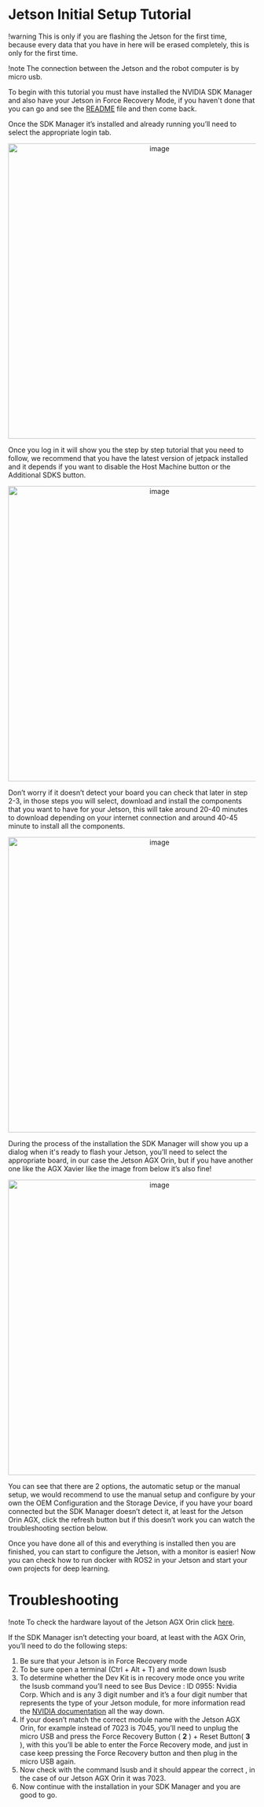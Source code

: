 # Jetson Initial Setup Tutorial
!warning This is only if you are flashing the Jetson for the first time, because every data that you have in here will be erased completely, this is only for the first time.

!note The connection between the Jetson and the robot computer is by micro usb.

To begin with this tutorial you must have installed the NVIDIA SDK Manager and also have your Jetson in Force Recovery Mode, if you haven't done that you can go and see the [README](https://github.com/hello-robot/stretch_tool_share/blob/feature/jetson_tutorials/tool_share/jetson_orin_agx_mount/tutorials/README.md) file and then come back.

Once the SDK Manager it’s installed and already running you’ll need to select the appropriate login tab.

<p align="center">
<img src="https://github.com/hello-robot/stretch_tool_share/assets/141784078/c7490785-72f7-4f96-b39f-5713e5898d33" alt="image" height="600" />
</p>

Once you log in it will show you the step by step tutorial that you need to follow, we recommend that you have the latest version of jetpack installed and it depends if you want to disable the Host Machine button or the Additional SDKS button.
<p align="center">
<img src="https://github.com/hello-robot/stretch_tool_share/assets/141784078/767d3b73-b9e7-46aa-a4cc-0aa1c3209358" alt="image" height="600" />
</p>

Don’t worry if it doesn’t detect your board you can check that later in step 2-3, in those steps you will select, download and install the components that you want to have for your Jetson, this will take around 20-40 minutes to download depending on your internet connection and around 40-45 minute to install all the components.
<p align="center">
<img src="https://github.com/hello-robot/stretch_tool_share/assets/141784078/b51eb61e-df02-428a-b5cd-d065948348e8" alt="image" height="600" />
</p>

During the process of the installation the SDK Manager will show you up a dialog when it's ready to flash your Jetson, you’ll need to select the appropriate board, in our case the Jetson AGX Orin, but if you have another one like the AGX Xavier like the image from below it’s also fine!
<p align="center">
<img src="https://github.com/hello-robot/stretch_tool_share/assets/141784078/c636c145-aa31-4280-a7bd-be1d93092255" alt="image" height="600" />
</p>

You can see that there are 2 options, the automatic setup or the manual setup, we would recommend to use the manual setup and configure by your own the OEM Configuration and the Storage Device, if you have your board connected but the SDK Manager doesn’t detect it, at least for the Jetson Orin AGX, click the refresh button but if this doesn’t work you can watch the troubleshooting section below.

Once you have done all of this and everything is installed then you are finished, you can start to configure the Jetson, with a monitor is easier! Now you can check how to run docker with ROS2 in your Jetson and start your own projects for deep learning.

# Troubleshooting
!note To check the hardware layout of the Jetson AGX Orin click [here](https://developer.nvidia.com/embedded/learn/jetson-agx-orin-devkit-user-guide/developer_kit_layout.html).

If the SDK Manager isn’t detecting your board, at least with the AGX Orin, you’ll need to do the following steps:
1. Be sure that your Jetson is in Force Recovery mode
2. To be sure open a terminal (Ctrl + Alt + T) and write down lsusb
3. To determine whether the Dev Kit is in recovery mode once you write the lsusb command you’ll need to see Bus <bbb> Device <ddd>: ID 0955: <nnnn> Nvidia Corp. Which <bbb> and <ddd> is any 3 digit number and <nnnn> it’s a four digit number that represents the type of your Jetson module, for more information read the [NVIDIA documentation](https://docs.nvidia.com/jetson/archives/r35.4.1/DeveloperGuide/text/IN/QuickStart.html) all the way down.
4. If your <nnnn> doesn’t match the correct module name with the Jetson AGX Orin, for example instead of 7023 is 7045, you’ll need to unplug the micro USB and press the Force Recovery Button ( **2** ) + Reset Button( **3** ), with this you’ll be able to enter the Force Recovery mode, and just in case keep pressing the Force Recovery button and then plug in the micro USB again.
5. Now check with the command lsusb and it should appear the correct <nnnn>, in the case of our Jetson AGX Orin it was 7023.
6. Now continue with the installation in your SDK Manager and you are good to go.

